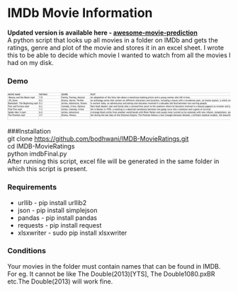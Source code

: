 # IMDb Movie Information
**Updated version is available here - <a href="https://github.com/bodhwani/awesome-movies-prediction">awesome-movie-prediction</a>**
<br>
A python script that looks up all movies in a folder on IMDb and gets the ratings, genre and plot of the movie and stores it in an excel sheet.
I wrote this to be able to decide which movie I wanted to watch from all the movies I had on my disk.

### Demo<br>
![alt text](/DEMO.png "Demo of Excel file")


###Installation<br>
    git clone https://github.com/bodhwani/IMDB-MovieRatings.git<br>
    cd IMDB-MovieRatings<br>
    python imdbFinal.py<br>
After running this script, excel file will be generated in the same folder in which this script is present.<br>

### Requirements<br>
- urllib - pip install urllib2<br>
- json - pip install simplejson<br>
- pandas - pip install pandas<br>
- requests - pip install request<br>
- xlsxwriter - sudo pip install xlsxwriter<br>

### Conditions<br>
Your movies in the folder must contain names that can be found in IMDB. For eg. It cannot be like The Double(2013)[YTS], The Double1080.pxBR etc.The Double(2013) will work fine.


	
